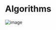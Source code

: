 # Algorithms
![image](https://user-images.githubusercontent.com/60443226/164788869-35ea5902-e53d-43e9-a4c6-384b9f995edb.png)

